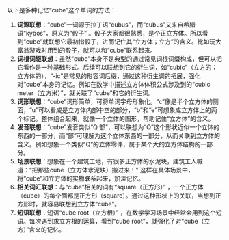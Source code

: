以下是多种记忆“cube”这个单词的方法：
1. **词源联想**：“cube”一词源于拉丁语“cubus”，而“cubus”又来自希腊语“kybos”，原义为“骰子” 。骰子大家都很熟悉，是个正立方体。所以看到“cube”就联想它最初指骰子，进而记住其“立方体；立方”的含义。比如玩大富翁游戏时用到的骰子，就可以和“cube”联系起来。
2. **词根词缀联想**：虽然“cube”本身不是典型的通过常见词根词缀构成，但可以把它看作是一种基础形式。后续可以联想到它的衍生词，如“cubic”（立方的；立方体的），“-ic”是常见的形容词后缀，通过这种衍生词的拓展，强化对“cube”本身的记忆。例如在数学中描述立方体体积公式涉及到的“cubic meter（立方米）”，就关联了“cube”和它的衍生词。
3. **词形联想**：“cube”词形简单，可将单词字母形象化。“c”像是半个立方体的侧面，“u”可以看成是立方体内部中空的部分，“b”和“e”可想象成立方体上的两个标记。整体组合起来，就像一个立体的图形，帮助记住“立方体”的含义。
4. **发音联想**：“cube”发音类似“Q 部”，可以联想为“Q”这个形状近似一个立体的东西的一部分，而“部”可理解为这个立体东西的一部分，从而关联到立方体的含义。例如想象一个类似“Q”的立体零件，属于某个大的立方体结构的一部分。
5. **场景联想**：想象在一个建筑工地，有很多正方体的水泥块，建筑工人喊道：“把那些cube（立方体水泥块）搬过来！” 这样在具体场景中，将“cube”和立方体的实物联系起来，加深记忆。
6. **相关词汇联想**：与“cube”相关的词有“square（正方形）” ，一个正方体（cube）的每个面都是正方形（square）。通过这种形状上的关联，当想到正方形时，就容易联想到立方体“cube”。
7. **短语联想**：短语“cube root（立方根）” ，在数学学习场景中经常会用到这个短语。每次遇到求立方根的运算，看到“cube root”，就强化了对“cube（立方）”含义的记忆。 